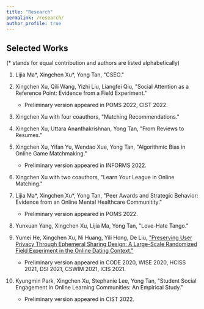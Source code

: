 ```yaml
---
title: "Research"
permalink: /research/
author_profile: true
---
```


## Selected Works
(\* stands for equal contribution and authors are listed alphabetically)

1. Lijia Ma\*, Xingchen Xu\*, Yong Tan, "CSEO."

2. Xingchen Xu, Qili Wang, Yizhi Liu, Liangfei Qiu, "Social Attention as a Reference Point: Evidence from a Field Experiment."
    - Preliminary version appeared in POMS 2022, CIST 2022.

3. Xingchen Xu with four coauthors, "Matching Recommendations."

4. Xingchen Xu, Uttara Ananthakrishnan, Yong Tan, "From Reviews to Resumes."

5. Xingchen Xu, Yifan Yu, Wendao Xue, Yong Tan, "Algorithmic Bias in Online Game Matchmaking."
    - Preliminary version appeared in INFORMS 2022.

6. Xingchen Xu with two coauthors, "Learn Your League in Online Matching."

7. Lijia Ma\*, Xingchen Xu\*, Yong Tan, "Peer Awards and Strategic Behavior: Evidence from an Online Mental Healthcare Communitity."
    - Preliminary version appeared in POMS 2022.

8. Yunxuan Yang, Xingchen Xu, Lijia Ma, Yong Tan, "Love-Hate Tango."

9. Yumei He, Xingchen Xu, Ni Huang, Yili Hong, De Liu, ["Preserving User Privacy Through Ephemeral Sharing Design: A Large-Scale Randomized Field Experiment in the Online Dating Context."](https://papers.ssrn.com/sol3/papers.cfm?abstract_id=3740782)
    - Preliminary version appeared in CODE 2020, WISE 2020, HCISS 2021, DSI 2021, CSWIM 2021, ICIS 2021.

10. Kyungmin Park, Xingchen Xu, Stephanie Lee, Yong Tan, "Student Social Engagement in Online Learning Communities: An Empirical Study."
    - Preliminary version appeared in CIST 2022.
